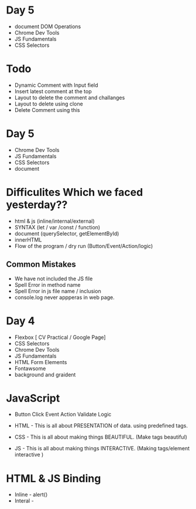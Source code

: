 # Day 5

- document DOM Operations
- Chrome Dev Tools
- JS Fundamentals
- CSS Selectors

# Todo

- Dynamic Comment with Input field
- Insert latest comment at the top
- Layout to delete the comment and challanges
- Layout to delete using clone
- Delete Comment using this

# Day 5

- Chrome Dev Tools
- JS Fundamentals
- CSS Selectors
- document

# Difficulites Which we faced yesterday??

- html & js (inline/internal/external)
- SYNTAX (let / var /const / function)
- document (querySelector, getElementById)
- innerHTML
- Flow of the program / dry run (Button/Event/Action/logic)

## Common Mistakes

- We have not included the JS file
- Spell Error in method name
- Spell Error in js file name / inclusion
- console.log never appperas in web page.

# Day 4

- Flexbox [ CV Practical / Google Page]
- CSS Selectors
- Chrome Dev Tools
- JS Fundamentals
- HTML Form Elements
- Fontawsome
- background and graident

# JavaScript

- Button Click Event Action Validate Logic

- HTML - This is all about PRESENTATION of data. using predefined tags.
- CSS - This is all about making things BEAUTIFUL. (Make tags beautiful)
- JS - This is all about making things INTERACTIVE. (Making tags/element interactive )

# HTML & JS Binding

- Inline - alert()
- Interal - <script>
- External - <script src="">

# HTML & CSS Binding

- Inline - Using style="" attribute inside an Element
- Internal - Using <style> tag
- External - Using <link> tag

# HTML & XML

- Both are mark up language
- Both are consit of Tags
- Syntax of markup language <html></html> || <dac></dac>
- Must have root tags or root node or root element. #1
- Tags must be closed. #2
- Tags must be properly closed. #3 (Stack || bracket match)

# Assignment Questions?

- How and Where to run the XML ?
- What is the purpose and use of xml?
- Tricky - can we use html tag in xml; will that xml remains valid xml?

# Practical Assignment

- Create your own Profile / CV using flexlayout.

# Observe / Study the URL

- http://localhost:5500/day3/1.html
- https://www.google.com/
- https://dacroom.web.app/home
  -- http/https PROTOCOL || Application Layer Protocol.

# Day 3

- Flexbox [Direction / Demo]
- Fontawsome
- Momentum
- Google
- background and graident
- Gradient

## Flex Continues

- display : flex;
- flex-direction : row/column;
- justify-content : Main Axis
- align-items : Corss Axis
- flex:1

- direction Row
  -- Main Axis (X) / Cross Axis (Y)
- Direction Column
  -- Main Axis (Y) / Cross Axis (X)

## Image as background

background
background-repeat
background-size
bcackground-position

# Day 2

- Quick Revision
- CSS Basics Property [color, background, border, margin, padding, units, colors ]
- CSS Flex Box Detail

### Most important tag of the Day 2

- <div>

### Most Important CSS Property

- color (foreground)
  -- COLOR_NAME
  -- rgb(200, 200, 200)
  -- rgba(50, 50, 50, 1) A is OPACITY here, the value can be (0, 1)
  -- hashcode (#4a8ad3)
- background
- border
  -- border width
  -- border style (solid/dotted)
  -- border color
- border-left
- border-right
- border-top
- border-bottom
- border-radius

- margin (If we want space BETWEEN element)
  -- margin-top
  -- mrging-bottom
  -- margin-left
  -- margin-right
- padding (Space WITHIN element)
  -- padding-top
  -- padding-bottm
  -- padding-left
  -- padding-right

### Text Styling

- color
- font-size
- font-weight
- font-family
- text-align (Mircrosoft, Left/Center/Right/Justify)

### Element Adjacent to Each other

- float : left;
- display: inline;

#### Related with flex

- diplay: flex; // Very Important
- justify-content : flex-start/center/flex-end/space-between :: Main Axis
- align-items :: Cross Axis

# Day 1

- Predefined Tags
- Angular Brackets
- Root Tags
- How to run the HTML Program.

# Extension 1 - How to run the HTML Program.

- Install Extenstion - Live Server
- Ctrl + Shift + P

# Extensin 2 - How to Indent/Format the Program.

- Setting -> Format -> Find and enable the format on save options

- Head Tag

# Tags have set of attributes

- But that is not mandatory
- id - Id should be unique
- name - Name will try to keep this also unique
- style - Styling
- class - Styling Common

# Hard Working

- Vipul- Ajax
- Ritesh
- Leena
- Rahul - Media
- Pratik
- Aman - Callback
- CV based website.

# Basic Rules of CSS

color:black;
background:white;

# Binding :: Link the CSS with HTML

css-property : property-value;

# CSS can be applied in three different way

- Inline Styling
  -- It applies only to one element; (and its child elements).
- Internal Styling
  -- Clean Program
  -- This can be applied to multiple elements

# Default things

color :black
background: white;
starts : top left;
width: 100% (blocking elemnt)
height: default height
